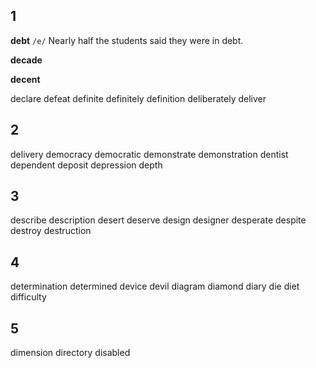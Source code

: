 ## 1
**debt**
`/e/`
Nearly half the students said they were in debt.

**decade**

**decent**

declare
defeat
definite
definitely
definition
deliberately
deliver
## 2
delivery
democracy
democratic
demonstrate
demonstration
dentist
dependent
deposit
depression
depth
## 3
describe
description
desert
deserve
design
designer
desperate
despite
destroy
destruction
## 4
determination
determined
device
devil
diagram
diamond
diary
die
diet
difficulty
## 5
dimension
directory
disabled